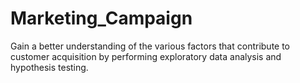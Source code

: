 # Marketing_Campaign
Gain a better understanding of the various factors that contribute to customer acquisition by performing exploratory data analysis and hypothesis testing.
